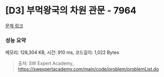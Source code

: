 # [D3] 부먹왕국의 차원 관문 - 7964 

[문제 링크](https://swexpertacademy.com/main/code/problem/problemDetail.do?contestProbId=AWuSgKpqmooDFASy) 

### 성능 요약

메모리: 128,304 KB, 시간: 910 ms, 코드길이: 1,022 Bytes



> 출처: SW Expert Academy, https://swexpertacademy.com/main/code/problem/problemList.do